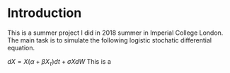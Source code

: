 # Introduction  
This is a summer project I did in 2018 summer in Imperial College London. The main task is to simulate the following logistic   stochatic differential equation.

$dX=X(\alpha+\beta X_\tau )dt+\sigma X dW$
This is a 
<!--stackedit_data:
eyJoaXN0b3J5IjpbLTM2NjU3MjY2Nyw2MzY1OTA2MzRdfQ==
-->